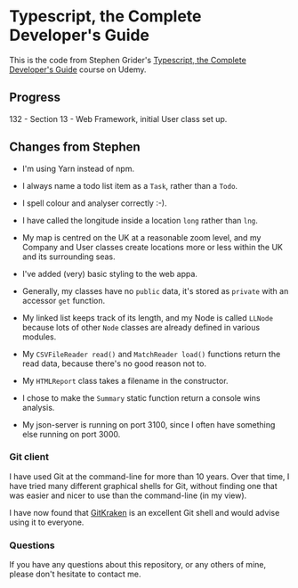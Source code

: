 # Typescript, the Complete Developer's Guide

This is the code from Stephen Grider's [Typescript, the Complete Developer's Guide](https://www.udemy.com/course/typescript-the-complete-developers-guide) course on Udemy.

## Progress

132 - Section 13 - Web Framework, initial User class set up.

## Changes from Stephen

* I'm using Yarn instead of npm.

* I always name a todo list item as a `Task`, rather than a `Todo`.

* I spell colour and analyser correctly :-).

* I have called the longitude inside a location `long` rather than `lng`.

* My map is centred on the UK at a reasonable zoom level, and my Company and
User classes create locations more or less within the UK and its surrounding seas.

* I've added (very) basic styling to the web appa.

* Generally, my classes have no `public` data, it's stored as `private` with
an accessor `get` function.

* My linked list keeps track of its length, and my Node is called `LLNode`
because lots of other `Node` classes are already defined in various modules.

* My `CSVFileReader read()` and `MatchReader load()` functions return the
read data, because there's no good reason not to.

* My `HTMLReport` class takes a filename in the constructor.

* I chose to make the `Summary` static function return a console wins analysis.

* My json-server is running on port 3100, since I often have something else running
on port 3000.

### Git client

I have used Git at the command-line for more than 10 years. Over that time,
I have tried many different graphical shells for Git, without finding one
that was easier and nicer to use than the command-line (in my view).

I have now found that [GitKraken](https://www.gitkraken.com) is an excellent
Git shell and would advise using it to everyone.

### Questions

If you have any questions about this repository, or any others of mine, please
don't hesitate to contact me.
